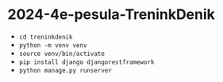 # 2024-4e-pesula-TreninkDenik

- `cd treninkdenik`
- `python -m venv venv`
- `source venv/bin/activate`
- `pip install django djangorestframework`
- `python manage.py runserver`